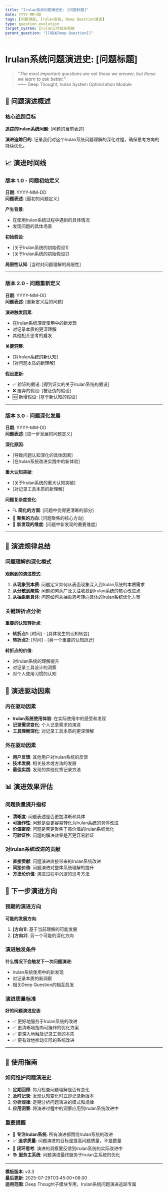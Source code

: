 ```yaml
---
title: "Irulan系统问题演进史: [问题标题]"
date: YYYY-MM-DD
tags: [问题演进, Irulan系统, Deep Question演进]
type: question_evolution
target_system: Irulan工作日志系统
parent_question: "[[相关Deep Question]]"
---
```


# Irulan系统问题演进史: [问题标题]

> *"The most important questions are not those we answer, but those we learn to ask better."*  
> —— Deep Thought, Irulan System Optimization Module

## 🎯 问题演进概述

### 核心追踪目标
**追踪的Irulan系统问题**: [问题的当前表述]

**演进追踪目的**: 记录我们对这个Irulan系统问题理解的深化过程，确保思考方向的持续优化。

## 📈 演进时间线

### 版本 1.0 - 问题初始定义
**日期**: YYYY-MM-DD  
**问题表述**: [最初的问题定义]

**产生背景**: 
- 在使用Irulan系统过程中遇到的具体情况
- 发现问题的具体场景

**初始假设**:
- [关于Irulan系统的初始假设1]
- [关于Irulan系统的初始假设2]

**局限性认知**: [当时对问题理解的局限性]

---

### 版本 2.0 - 问题重新定义
**日期**: YYYY-MM-DD  
**问题表述**: [重新定义后的问题]

**演进触发因素**:
- 在Irulan系统深度使用中的新发现
- 对记录本质的更深理解
- 其他相关思考的启发

**关键洞察**:
- [对Irulan系统的新认知]
- [对问题本质的新理解]

**假设更新**:
- ✅ 验证的假设: [得到证实的关于Irulan系统的假设]
- ❌ 废弃的假设: [被证伪的假设]
- 🆕 新增假设: [基于新认知的假设]

---

### 版本 3.0 - 问题深化发展
**日期**: YYYY-MM-DD  
**问题表述**: [进一步发展的问题定义]

**深化原因**:
- [导致问题认知深化的具体因素]
- [在Irulan系统改进实践中的新体验]

**重大认知突破**:
- [关于Irulan系统的重大认知突破]
- [对记录工具本质的新理解]

**问题复杂度变化**:
- 🔍 **简化的方面**: [问题中变得更清晰的部分]
- 🎯 **聚焦的方向**: [问题聚焦的核心方向]
- 🌟 **新发现的维度**: [问题中新发现的重要维度]

---

## 🧠 演进规律总结

### 问题理解的深化模式
**观察到的演进模式**:
1. **从现象到本质**: 问题定义如何从表面现象深入到Irulan系统的本质需求
2. **从分散到聚焦**: 问题如何从广泛关注收敛到Irulan系统的核心改进点
3. **从抽象到具体**: 问题如何从抽象思考转向具体的Irulan系统优化方案

### 关键转折点分析
**重要的认知转折点**:
- **转折点1**: [时间] - [具体发生的认知转变]
- **转折点2**: [时间] - [另一个重要的认知跃迁]

**转折点的价值**:
- 对Irulan系统的理解提升
- 对记录工具设计的洞察
- 对个人使用习惯的认知

## 🔄 演进驱动因素

### 内在驱动因素
- **Irulan系统使用体验**: 在实际使用中的感受和发现
- **记录需求变化**: 个人记录需求的演进
- **工具理解深化**: 对记录工具本质的更深理解

### 外在驱动因素
- **用户反馈**: 其他用户对Irulan系统的反馈
- **技术发展**: 相关技术或方法的发展
- **最佳实践**: 发现的其他优秀记录方法

## 📊 演进效果评估

### 问题质量提升指标
- **清晰度**: 问题表述是否更加清晰和具体
- **可操作性**: 问题是否更容易转化为Irulan系统的具体改进
- **价值密度**: 问题是否更聚焦于高价值的Irulan系统优化
- **可验证性**: 问题的解决效果是否更容易验证

### 对Irulan系统改进的贡献
- **直接贡献**: 问题演进直接带来的Irulan系统改进
- **间接价值**: 问题演进对整体系统理解的提升
- **方法论价值**: 演进过程中沉淀的思考方法

## 🎯 下一步演进方向

### 预期的演进方向
**可能的发展方向**:
1. **[方向1]**: 基于当前理解的可能发展
2. **[方向2]**: 另一个可能的深化方向

### 演进触发条件
**什么情况下会触发下一次问题演进**:
- Irulan系统使用中的新发现
- 对记录本质的新洞察
- 相关Deep Question的相互启发

### 演进质量标准
**好的问题演进应该**:
- ✅ 更好地服务于Irulan系统的改进
- ✅ 更清晰地指向可操作的优化方案
- ✅ 更深入地触及记录工具的本质
- ✅ 更有效地推动实际的系统改进

---

## 📝 使用指南

### 如何维护问题演进史
1. **定期回顾**: 每月检查问题理解是否有变化
2. **及时记录**: 发现认知变化时立即记录新版本
3. **分析规律**: 定期分析问题演进的模式和规律
4. **应用洞察**: 将演进过程中的洞察应用到Irulan系统改进中

### 重要提醒
- 🎯 **专注Irulan系统**: 所有演进都围绕Irulan系统的改进
- 📈 **追求质量**: 问题演进的目标是提高问题质量，不是数量
- 🔄 **闭环思考**: 演进的洞察要反馈到Irulan系统的实际改进中
- 📚 **服务主系统**: 问题演进最终服务于Irulan主系统的优化

---

**模板版本**: v3.3  
**最后更新**: 2025-07-29T03:45:00+08:00  
**适用范围**: Deep Thought子模块专用，Irulan系统问题演进追踪专属